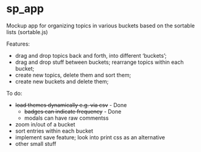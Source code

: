 # sp_app
Mockup app for organizing topics in various buckets based on the
sortable lists (sortable.js)

Features:
* drag and drop topics back and forth, into different ‘buckets’;
* drag and drop stuff between buckets; rearrange topics within each bucket;
* create new topics, delete them and sort them;
* create new buckets and delete them;

To do:
* ~~load themes dynamically e.g. via csv~~   - Done
     * ~~badges can indicate frequency~~ - Done
	* modals can have raw commentss
* zoom in/out of a bucket
* sort entries within each bucket
* implement save feature; look into print css as an alternative
* other small stuff
